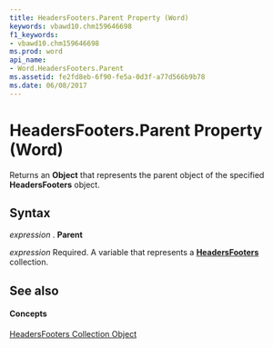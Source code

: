 ```yaml
---
title: HeadersFooters.Parent Property (Word)
keywords: vbawd10.chm159646698
f1_keywords:
- vbawd10.chm159646698
ms.prod: word
api_name:
- Word.HeadersFooters.Parent
ms.assetid: fe2fd8eb-6f90-fe5a-0d3f-a77d566b9b78
ms.date: 06/08/2017
---
```



# HeadersFooters.Parent Property (Word)

Returns an  **Object** that represents the parent object of the specified **HeadersFooters** object.


## Syntax

 _expression_ . **Parent**

 _expression_ Required. A variable that represents a **[HeadersFooters](headersfooters-object-word.md)** collection.


## See also


#### Concepts


[HeadersFooters Collection Object](headersfooters-object-word.md)

